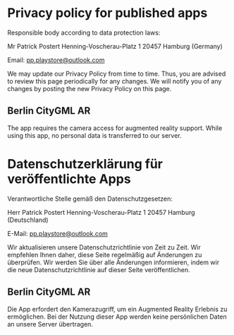 # Privacy policy for published apps

Responsible body according to data protection laws:

Mr Patrick Postert
Henning-Voscherau-Platz 1
20457 Hamburg (Germany)

Email: [pp.playstore@outlook.com](mailto:pp.playstore@outlook.com)

We may update our Privacy Policy from time to time. Thus, you are advised to review this page periodically for any changes. We will notify you of any changes by posting the new Privacy Policy on this page.


## Berlin CityGML AR

The app requires the camera access for augmented reality support. While using this app, no personal data is transferred to our server.



# Datenschutzerklärung für veröffentlichte Apps

Verantwortliche Stelle gemäß den Datenschutzgesetzen:

Herr Patrick Postert
Henning-Voscherau-Platz 1
20457 Hamburg (Deutschland)

E-Mail: [pp.playstore@outlook.com](mailto:pp.playstore@outlook.com)

Wir aktualisieren unsere Datenschutzrichtlinie von Zeit zu Zeit. Wir empfehlen Ihnen daher, diese Seite regelmäßig auf Änderungen zu überprüfen. Wir werden Sie über alle Änderungen informieren, indem wir die neue Datenschutzrichtlinie auf dieser Seite veröffentlichen.


## Berlin CityGML AR

Die App erfordert den Kamerazugriff, um ein Augmented Reality Erlebnis zu ermöglichen. Bei der Nutzung dieser App werden keine persönlichen Daten an unsere Server übertragen.

